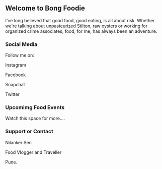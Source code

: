 <script type="text/javascript">
    (function(p,u,s,h){
        p._pcq=p._pcq||[];
        p._pcq.push(['_currentTime',Date.now()]);
        s=u.createElement('script');
        s.type='text/javascript';
        s.async=true;
        s.src='https://cdn.pushcrew.com/js/2c655ad1d6c5422c20a93421c04cf895.js';
        h=u.getElementsByTagName('script')[0];
        h.parentNode.insertBefore(s,h);
    })(window,document);
</script>

## Welcome to Bong Foodie

I've long believed that good food, good eating, is all about risk. Whether we're talking about unpasteurized Stilton, raw oysters or working for organized crime associates, food, for me, has always been an adventure.   


### Social Media

Follow me on:

Instagram

Facebook

Snapchat

Twitter



### Upcomimg Food Events

Watch this space for more....

### Support or Contact

Nilanker Sen

Food Vlogger and Traveller

Pune.
